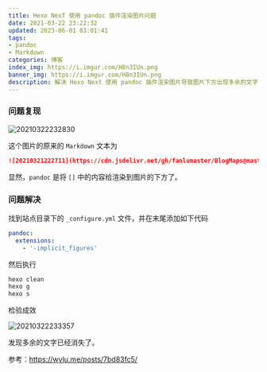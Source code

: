 ```yaml
---
title: Hexo NexT 使用 pandoc 插件渲染图片问题
date: 2021-03-22 23:22:32
updated: 2023-06-01 03:01:41
tags: 
- pandoc
- Markdown
categories: 博客
index_img: https://i.imgur.com/H8n3IUn.png
banner_img: https://i.imgur.com/H8n3IUn.png
description: 解决 Hexo Next 使用 pandoc 插件渲染图片导致图片下方出现多余的文字
---
```


### 问题复现

![20210322232830](https://cdn.jsdelivr.net/gh/fanlumaster/BlogMaps@master/blogs/pictures/20210322232830.png)

这个图片的原来的 `Markdown` 文本为

```md
![20210321222711](https://cdn.jsdelivr.net/gh/fanlumaster/BlogMaps@master/blogs/pictures/20210321222711.png)
```

显然，`pandoc` 是将 `[]` 中的内容给渲染到图片的下方了。

### 问题解决

找到站点目录下的 `_configure.yml` 文件，并在末尾添加如下代码

```yml
pandoc:
  extensions:
    - '-implicit_figures'
```

然后执行

```bash
hexo clean
hexo g
hexo s
```

检验成效

![20210322233357](https://cdn.jsdelivr.net/gh/fanlumaster/BlogMaps@master/blogs/pictures/20210322233357.png)

发现多余的文字已经消失了。

参考：<https://wylu.me/posts/7bd83fc5/>